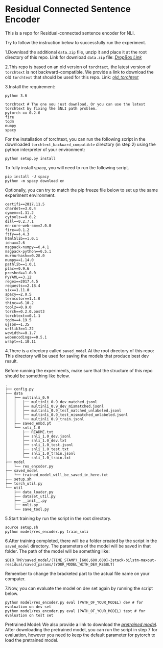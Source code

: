 # Residual Connected Sentence Encoder
This is a repo for Residual-connected sentence encoder for NLI.

Try to follow the instruction below to successfully run the experiment.

1.Download the additional `data.zip` file, unzip it and place it at the root directory of this repo.
Link for download `data.zip` file: [*DropBox Link*](https://www.dropbox.com/sh/kq81vmcmwktlyji/AADRVQRh9MdcXTkTQct7QlQFa?dl=0)

2.This repo is based on an old version of `torchtext`, the latest version of `torchtext` is not backward-compatible.
We provide a link to download the old `torchtext` that should be used for this repo. Link: [*old_torchtext*](https://www.dropbox.com/sh/n8ipkm1ng8f6d5u/AADg4KhwQMwz4xFkVJafgUMma?dl=0)

3.Install the requirement:
```
python 3.6

torchtext # The one you just download. Or you can use the latest torchtext by fixing the SNLI path problem.
pytorch == 0.2.0
fire
tqdm
numpy
spacy
```

For the installation of torchtext, you can run the following script in the downloaded `torchtext_backward_compatible` directory (in step 2) using the python interpreter of your environment:
```
python setup.py install
```

To fully install spacy, you will need to run the following script.
```
pip install -U spacy
python -m spacy download en
```

Optionally, you can try to match the pip freeze file below to set up the same experiment environment.
```
certifi==2017.11.5
chardet==3.0.4
cymem==1.31.2
cytoolz==0.8.2
dill==0.2.7.1
en-core-web-sm==2.0.0
fire==0.1.2
ftfy==4.4.3
html5lib==1.0.1
idna==2.6
msgpack-numpy==0.4.1
msgpack-python==0.5.1
murmurhash==0.28.0
numpy==1.14.0
pathlib==1.0.1
plac==0.9.6
preshed==1.0.0
PyYAML==3.12
regex==2017.4.5
requests==2.18.4
six==1.11.0
spacy==2.0.5
termcolor==1.1.0
thinc==6.10.2
toolz==0.9.0
torch==0.2.0.post3
torchtext==0.1.1
tqdm==4.19.5
ujson==1.35
urllib3==1.22
wcwidth==0.1.7
webencodings==0.5.1
wrapt==1.10.11
```

4.There is a directory called `saved_model` At the root directory of this repo:
This directory will be used for saving the models that produce best dev result.

Before running the experiments, make sure that the structure of this repo should be something like below.
```
.
├── config.py
├── data
│   ├── multinli_0.9
│   │   ├── multinli_0.9_dev_matched.jsonl
│   │   ├── multinli_0.9_dev_mismatched.jsonl
│   │   ├── multinli_0.9_test_matched_unlabeled.jsonl
│   │   ├── multinli_0.9_test_mismatched_unlabeled.jsonl
│   │   └── multinli_0.9_train.jsonl
│   ├── saved_embd.pt
│   └── snli_1.0
│       ├── README.txt
│       ├── snli_1.0_dev.jsonl
│       ├── snli_1.0_dev.txt
│       ├── snli_1.0_test.jsonl
│       ├── snli_1.0_test.txt
│       ├── snli_1.0_train.jsonl
│       └── snli_1.0_train.txt
├── model
│   └── res_encoder.py
├── saved_model
│   └── trained_model_will_be_saved_in_here.txt
├── setup.sh
├── torch_util.py
└── util
    ├── data_loader.py
    ├── dataset_util.py
    ├── __init__.py
    ├── mnli.py
    └── save_tool.py
```

5.Start training by run the script in the root directory.
```
source setup.sh
python model/res_encoder.py train_snli
```

6.After training completed, there will be a folder created by the script in the `saved_model` directory.
The parameters of the model will be saved in that folder. The path of the model will be something like:
```
$DIR_TMP/saved_model/(TIME_STAMP)_[600,600,600]-3stack-bilstm-maxout-residual/saved_params/(YOUR_MODEL_WITH_DEV_RESULT)
```
Remember to change the bracketed part to the actual file name on your computer.

7.Now, you can evaluate the model on dev set again by running the script below.
```
python model/res_encoder.py eval (PATH_OF_YOUR_MODEL) dev # for evaluation on dev set
python model/res_encoder.py eval (PATH_OF_YOUR_MODEL) test # for evaluation on test set
```

Pretrained Model:
We also provide a link to download the [*pretrained model*](https://www.dropbox.com/s/raa29iwpkv2xldh/pretrained_model_dev%2887.00%29?dl=0).
After downloading the pretrained model, you can run the script in step 7 for evaluation, however you need to keep the default parameter for pytorch to load the pretrained model.
